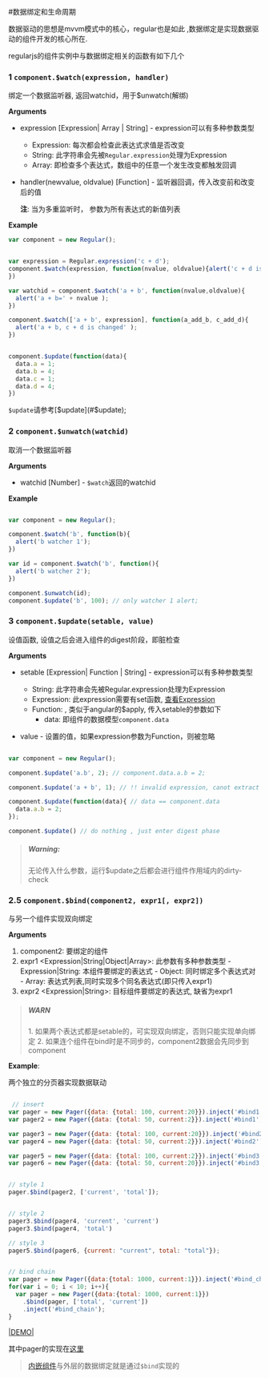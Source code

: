 #数据绑定和生命周期

数据驱动的思想是mvvm模式中的核心，regular也是如此 ,数据绑定是实现数据驱动的组件开发的核心所在.

regularjs的组件实例中与数据绑定相关的函数有如下几个


<a name="watch"></a>
### 1 `component.$watch(expression, handler)`

绑定一个数据监听器, 返回watchid，用于$unwatch(解绑) 


__Arguments__

  * expression [Expression| Array | String] - expression可以有多种参数类型
    - Expression: 每次都会检查此表达式求值是否改变
    - String: 此字符串会先被`Regular.expression`处理为Expression
    - Array: 即检查多个表达式，数组中的任意一个发生改变都触发回调
  * handler(newvalue, oldvalue) [Function] - 监听器回调，传入改变前和改变后的值

    __注__: 当为多重监听时， 参数为所有表达式的新值列表


__Example__

```javascript
var component = new Regular();


var expression = Regular.expression('c + d');
component.$watch(expression, function(nvalue, oldvalue){alert('c + d is changed to' + nvalue );
})

var watchid = component.$watch('a + b', function(nvalue,oldvalue){
  alert('a + b=' + nvalue );
})

component.$watch(['a + b', expression], function(a_add_b, c_add_d){
  alert('a + b, c + d is changed' );
})


component.$update(function(data){
  data.a = 1;
  data.b = 4;
  data.c = 1;
  data.d = 4;
})

```


`$update`请参考[$update](#$update);



<a name="unwatch"></a>
### 2 `component.$unwatch(watchid)`

取消一个数据监听器 

__Arguments__

  * watchid [Number] - `$watch`返回的watchid


__Example__


```javascript

var component = new Regular();

component.$watch('b', function(b){
  alert('b watcher 1');
})

var id = component.$watch('b', function(){
  alert('b watcher 2');
})

component.$unwatch(id);
component.$update('b', 100); // only watcher 1 alert;

```


<a name="update"></a>
### 3 `component.$update(setable, value)`

设值函数, 设值之后会进入组件的digest阶段，即脏检查

__Arguments__

  * setable [Expression| Function | String] - expression可以有多种参数类型
    - String: 此字符串会先被Regular.expression处理为Expression
    - Expression: 此expression需要有set函数, [查看Expression](../syntax/expression.md)
    - Function: , 类似于angular的$apply,  传入setable的参数如下
      - data: 即组件的数据模型`component.data`

  * value - 设置的值，如果expression参数为Function，则被忽略

```javascript

var component = new Regular();

component.$update('a.b', 2); // component.data.a.b = 2;

component.$update('a + b', 1); // !! invalid expression, canot extract set function

component.$update(function(data){ // data == component.data
  data.a.b = 2;
});

component.$update() // do nothing , just enter digest phase

```

> <h5>Warning: </h5>
> 无论传入什么参数，运行$update之后都会进行组件作用域内的dirty-check

<a name="bind"></a>
### 2.5 `component.$bind(component2, expr1[, expr2])`

与另一个组件实现双向绑定

__Arguments__
  1. component2<Regular>: 要绑定的组件
  2. expr1 <Expression|String|Object|Array>: 此参数有多种参数类型
    - Expression|String: 本组件要绑定的表达式
    - Object: 同时绑定多个表达式对
    - Array: 表达式列表,同时实现多个同名表达式(即只传入expr1)
  3. expr2 <Expression|String>: 目标组件要绑定的表达式, 缺省为expr1

> <h5>WARN</h5>
> 1. 如果两个表达式都是setable的，可实现双向绑定，否则只能实现单向绑定
> 2. 如果连个组件在bind时是不同步的，component2数据会先同步到component


__Example__: 

两个独立的分页器实现数据联动

```javascript

 // insert
var pager = new Pager({data: {total: 100, current:20}}).inject('#bind1');
var pager2 = new Pager({data: {total: 50, current:2}}).inject('#bind1');

var pager3 = new Pager({data: {total: 100, current:20}}).inject('#bind2');
var pager4 = new Pager({data: {total: 50, current:2}}).inject('#bind2');

var pager5 = new Pager({data: {total: 100, current:2}}).inject('#bind3');
var pager6 = new Pager({data: {total: 50, current:20}}).inject('#bind3');


// style 1
pager.$bind(pager2, ['current', 'total']);


// style 2
pager3.$bind(pager4, 'current', 'current')
pager3.$bind(pager4, 'total')

// style 3
pager5.$bind(pager6, {current: "current", total: "total"});


// bind chain
var pager = new Pager({data:{total: 1000, current:1}}).inject('#bind_chain');
for(var i = 0; i < 10; i++){
  var pager = new Pager({data:{total: 1000, current:1}})
    .$bind(pager, ['total', 'current'])
    .inject('#bind_chain');
}

```

[|DEMO|](http://fiddle.jshell.net/leeluolee/7wgUf/)

其中pager的实现在[这里](https://rawgit.com/regularjs/regular/master/example/pager/pager.js)

>[内嵌组件](../advanced/component.md)与外层的数据绑定就是通过`$bind`实现的





